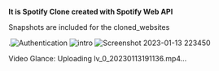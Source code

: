 **It is Spotify Clone created with Spotify Web API**

Snapshots are included for the cloned_websites

.![Authentication](https://user-images.githubusercontent.com/111693417/212377567-b7c810cc-ad7d-412f-8029-bbf57239f01f.png)
![intro](https://user-images.githubusercontent.com/111693417/212377573-79bc4330-cfb4-4b21-9075-50cee2cbbfd0.png)
![Screenshot 2023-01-13 223450](https://user-images.githubusercontent.com/111693417/212377578-b9682921-f40f-4740-b4c6-52b738a4322a.png)

Video Glance:
Uploading lv_0_20230113191136.mp4…




